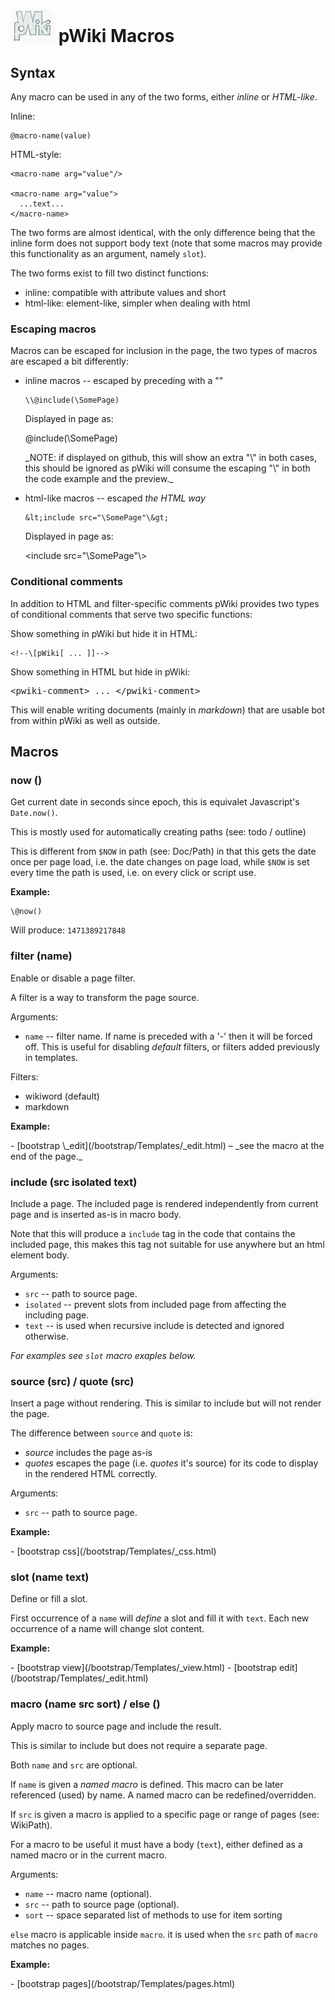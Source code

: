 # ![pWiki](img/pWiki-i.jpg) pWiki Macros

## Syntax

Any macro can be used in any of the two forms, either _inline_ or _HTML-like_.

Inline:
```
@macro-name(value)
```

HTML-style:
```
<macro-name arg="value"/>

<macro-name arg="value">
  ...text...
</macro-name>
```

The two forms are almost identical, with the only difference being that the 
inline form does not support body text (note that some macros may provide
this functionality as an argument, namely `slot`).

The two forms exist to fill two distinct functions:
- inline: compatible with attribute values and short
- html-like: element-like, simpler when dealing with html



### Escaping macros

Macros can be escaped for inclusion in the page, the two types of macros 
are escaped a bit differently:

- inline macros -- escaped by preceding with a "\"

  ```
  \\@include(\SomePage)
  ```

  Displayed in page as:

  \@include(\SomePage)

  <pwiki-comment>
  _NOTE: if displayed on github, this will show an extra "\" in both 
  cases, this should be ignored as pWiki will consume the escaping "\" 
  in both the code example and the preview._
  </pwiki-comment>


- html-like macros -- escaped _the HTML way_

  ```
  &lt;include src="\SomePage"\&gt;
  ```

  Displayed in page as:

  &lt;include src="\SomePage"\\&gt;



### Conditional comments

In addition to HTML and filter-specific comments pWiki provides two types
of conditional comments that serve two specific functions:

Show something in pWiki but hide it in HTML:
```
<!--\[pWiki[ ... ]]-->
```

Show something in HTML but hide in pWiki:
<pre>
&lt;pwiki-comment&gt; ... &lt;/pwiki-comment&gt;
</pre>


This will enable writing documents (mainly in _markdown_) that are usable 
bot from within pWiki as well as outside.


## Macros

### now ()

Get current date in seconds since epoch, this is equivalet Javascript's
`Date.now()`.

This is mostly used for automatically creating paths (see: todo / outline)

This is different from `$NOW` in path (see: Doc/Path) in that this gets 
the date once per page load, i.e. the date changes on page load, while 
`$NOW` is set every time the path is used, i.e. on every click or script
use.

**Example:**
```
\@now()
```

<pwiki-comment>Will produce: `1471389217848`</pwiki-comment>

<!--[pWiki[  Will produce: `@now()` ]]-->



### filter (name)

Enable or disable a page filter.

A filter is a way to transform the page source.

Arguments:
- `name` -- filter name. If name is preceded with a '-' then it 
will be forced off. This is useful for disabling _default_ filters, or 
filters added previously in templates.

Filters:
- wikiword (default)
- markdown

**Example:**


<!--[pWiki[
- `[Templates/_edit/_edit]` &ndash; _see the macro at the end of the page._
]]-->

<pwiki-comment>
- [bootstrap \_edit](/bootstrap/Templates/_edit.html) &ndash; _see the 
macro at the end of the page._
</pwiki-comment>



### include (src isolated text)

Include a page. The included page is rendered independently from current
page and is inserted as-is in macro body.

Note that this will produce a `include` tag in the code that contains 
the included page, this makes this tag not suitable for use anywhere 
but an html element body.

Arguments:
- `src` -- path to source page.
- `isolated` -- prevent slots from included page from affecting the including page. 
- `text` -- is used when recursive include is detected and ignored otherwise.

_For examples see `slot` macro exaples below._



### source (src) / quote (src)

Insert a page without rendering. This is similar to include but will not
render the page. 

The difference between `source` and `quote` is:
- _source_ includes the page as-is
- _quotes_ escapes the page (i.e. _quotes_ it's source) for its code to 
  display in the rendered HTML correctly.

Arguments:
- `src` -- path to source page.

**Example:**

<pwiki-comment>
- [bootstrap css](/bootstrap/Templates/_css.html)
</pwiki-comment>

<!--[pWiki[
[Templates/\_css] / [bootstrap css](bootstrap/Templates/_css.html):
```
@source(Templates/_css)
```
]]-->


### slot (name text)

Define or fill a slot.

First occurrence of a `name` will _define_ a slot and fill it with `text`.
Each new occurrence of a name will change slot content.

**Example:**

<pwiki-comment>
- [bootstrap view](/bootstrap/Templates/_view.html)
- [bootstrap edit](/bootstrap/Templates/_edit.html)
</pwiki-comment>

<!--[pWiki[
[Templates/\_view] / [bootstrap view](bootstrap/Templates/_view.html):
```
@source(Templates/_view)
```

[Templates/\_edit] / [bootstrap edit](bootstrap/Templates/_edit.html):
```
@source(Templates/_edit)
```
]]-->


### macro (name src sort) / else ()

Apply macro to source page and include the result.

This is similar to include but does not require a separate page.

Both `name` and `src` are optional.

If `name` is given a _named macro_ is defined. This macro can be later 
referenced (used) by name. A named macro can be redefined/overridden.

If `src` is given a macro is applied to a specific page or range of pages
(see: WikiPath).

For a macro to be useful it must have a body (`text`), either defined as
a named macro or in the current macro.

Arguments:
- `name` -- macro name (optional).
- `src` -- path to source page (optional).
- `sort` -- space separated list of methods to use for item sorting


`else` macro is applicable inside `macro`. it is used when the `src` path
of `macro` matches no pages.

**Example:**

<pwiki-comment>
- [bootstrap pages](/bootstrap/Templates/pages.html)
</pwiki-comment>

<!--[pWiki[ 
[Templates/pages] / [bootstrap pages](bootstrap/Templates/pages.html):
```
@source(Templates/pages)
```
]]-->


<!-- @filter(markdown) -->
<!-- vim:set ts=4 sw=4 ft=markdown : -->
